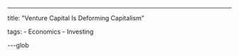 ---
title: "Venture Capital Is Deforming Capitalism"

tags:
    - Economics
    - Investing

---glob
